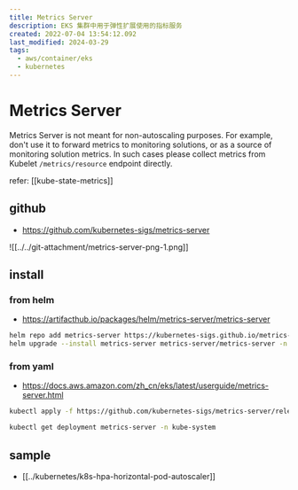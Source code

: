 ```yaml
---
title: Metrics Server
description: EKS 集群中用于弹性扩展使用的指标服务
created: 2022-07-04 13:54:12.092
last_modified: 2024-03-29
tags:
  - aws/container/eks
  - kubernetes
---
```


# Metrics Server

Metrics Server is not meant for non-autoscaling purposes. For example, don't use it to forward metrics to monitoring solutions, or as a source of monitoring solution metrics. In such cases please collect metrics from Kubelet `/metrics/resource` endpoint directly.

refer: [[kube-state-metrics]]

## github
- https://github.com/kubernetes-sigs/metrics-server

![[../../git-attachment/metrics-server-png-1.png]]

## install
### from helm
- https://artifacthub.io/packages/helm/metrics-server/metrics-server

```sh
helm repo add metrics-server https://kubernetes-sigs.github.io/metrics-server/
helm upgrade --install metrics-server metrics-server/metrics-server -n kube-system

```

### from yaml
- https://docs.aws.amazon.com/zh_cn/eks/latest/userguide/metrics-server.html

```sh
kubectl apply -f https://github.com/kubernetes-sigs/metrics-server/releases/latest/download/components.yaml

kubectl get deployment metrics-server -n kube-system
```

## sample
- [[../kubernetes/k8s-hpa-horizontal-pod-autoscaler]]





